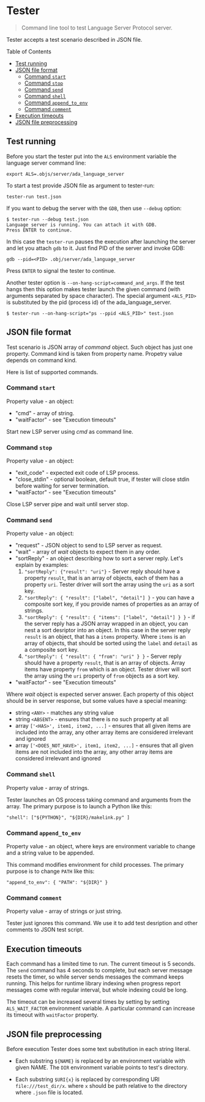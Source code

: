 Tester
======

> Command line tool to test Language Server Protocol server.

Tester accepts a test scenario described in JSON file.

Table of Contents

* [Test running](#test-running)
* [JSON file format](#json-file-format)
   * [Command `start`](#command-start)
   * [Command `stop`](#command-stop)
   * [Command `send`](#command-send)
   * [Command `shell`](#command-shell)
   * [Command `append_to_env`](#command-append_to_env)
   * [Command `comment`](#command-comment)
* [Execution timeouts](#execution-timeouts)
* [JSON file preprocessing](#json-file-preprocessing)

Test running
------------

Before you start the tester put into the `ALS` environment
variable the language server command line:

```
export ALS=.objs/server/ada_language_server
```

To start a test provide JSON file as argument to tester-run:
```
tester-run test.json
```

If you want to debug the server with the `GDB`, then use
`--debug` option:
```
$ tester-run --debug test.json
Language server is running. You can attach it with GDB.
Press ENTER to continue.
```

In this case the `tester-run` pauses the execution after
launching the server and let you attach `gdb` to it.
Just find PID of the server and invoke GDB:
```
gdb --pid=<PID> .obj/server/ada_language_server
```

Press `ENTER` to signal the tester to continue.

Another tester option is `--on-hang-script=command_and_args`.
If the test hangs then this option makes tester launch
the given command (with arguments separated by space character).
The special argument `<ALS_PID>` is substituted by the pid
(process id) of the ada_language_server.

```
$ tester-run --on-hang-script="ps --ppid <ALS_PID>" test.json
```

JSON file format
----------------

Test scenario is JSON array of _command_ object. Such object has
just one property. Command kind is taken from property name.
Propetry value depends on command kind.

Here is list of supported commands.

### Command `start`

Property value - an object:
 * "cmd" - array of string.
 * "waitFactor" - see "Execution timeouts"

Start new LSP server using _cmd_ as command line.

### Command `stop`

Property value - an object:
 * "exit_code" - expected exit code of LSP process.
 * "close_stdin" - optional boolean, default true, if tester will close stdin
   before waiting for server termination.
 * "waitFactor" - see "Execution timeouts"

Close LSP server pipe and wait until server stop.

### Command `send`
Property value - an object:

 * "request" - JSON object to send to LSP server as request.
 * "wait" - array of _wait_ objects to expect them in any order.
 * "sortReply" - an object describing how to sort a server reply. Let's
   explain by examples:
    1.  `"sortReply": {"result": "uri"}` - Server reply should have a property
       `result`, that is an array of objects, each of them has a property
       `uri`. Tester driver will sort the array using the `uri` as a sort key.
    2. `"sortReply": { "result": ["label", "detail"] }` - you can have a
       composite sort key, if you provide names of properties as an array
       of strings.
    3. `"sortReply": { "result": { "items": ["label", "detail"] } }` - if the
       server reply has a JSON array wrapped in an object, you can nest a sort
       desriptor into an object. In this case in the server reply `result` is
       an object, that has a `items` property. Where `items` is an array of
       objects, that should be sorted using the `label` and `detail` as a
       composite sort key.
    4. `"sortReply": { "result": { "from": "uri" } }` - Server reply should
       have a property `result`, that is an array of objects. Array items
       have property `from` which is an object. Tester driver will sort the
       array using the `uri` property of `from` objects as a sort key.
 * "waitFactor" - see "Execution timeouts"

Where _wait_ object is expected server answer. Each property of this object
should be in server response, but some values have a special meaning:
 * string `<ANY>`  - matches any string value
 * string `<ABSENT>` - ensures that there is no such property at all
 * array `['<HAS>', item1, item2, ...]` - ensures that all given items are
   included into the array, any other array items are considered irrelevant and ignored
 * array `['<DOES_NOT_HAVE>', item1, item2, ...]` - ensures that all given items are
   not included into the array, any other array items are considered irrelevant and ignored

### Command `shell`

Property value - array of strings.

Tester launches an OS process taking command and arguments from the array.
The primary purpose is to launch a Python like this:

    "shell": ["${PYTHON}", "${DIR}/makelink.py" ]

### Command `append_to_env`

Property value - an object, where keys are environment variable
to change and a string value to be appended.

This command modifies environment for child processes.
The primary purpose is to change `PATH` like this:

    "append_to_env": { "PATH": "${DIR}" }

### Command `comment`

Property value - array of strings or just string.

Tester just ignores this command. We use it to add test desription and other
comments to JSON test script.

Execution timeouts
------------------

Each command has a limited time to run. The current timeout is 5 seconds.
The `send` command has 4 seconds to complete, but each server message resets
the timer, so while server sends messages the command keeps running.
This helps for runtime library indexing when progress report messages come
with regular interval, but whole indexing could be long.

The timeout can be increased several times by setting by setting
`ALS_WAIT_FACTOR` environment variable. A particular command can increase
its timeout with `waitFactor` property.

JSON file preprocessing
-----------------------

Before execution Tester does some text substitution in each string literal.
 * Each substring `${NAME}` is replaced by an environment variable with
given NAME. The `DIR` environment variable points to test's directory.

 * Each substring `$URI{x}` is replaced by corresponding URI `file:///test_dir/x`.
where `x` should be path relative to the directory where `.json` file is located.

